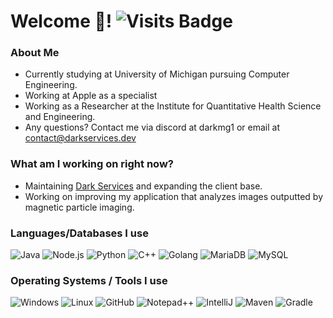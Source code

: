 # Welcome 👋! ![Visits Badge](https://badges.pufler.dev/visits/DarkMG1/DarkMG1)

### About Me
-  Currently studying at University of Michigan pursuing Computer Engineering.
-  Working at Apple as a specialist
-  Working as a Researcher at the Institute for Quantitative Health Science and Engineering.
 - Any questions? Contact me via discord at darkmg1 or email at contact@darkservices.dev


### What am I working on right now?
- Maintaining [Dark Services](darkservices.dev) and expanding the client base.
- Working on improving my application that analyzes images outputted by magnetic particle imaging.
 
### Languages/Databases I use
![Java](https://img.shields.io/badge/-Java-0C1324?style=flat-square&logo=java&logoColor=ffffff)
![Node.js](https://img.shields.io/badge/-Node.js-0C1324?style=flat-square&logo=Node.js&logoColor=ffffff)
![Python](https://img.shields.io/badge/-Python-0C1324?style=flat-square&logo=python&logoColor=ffffff)
![C++](https://img.shields.io/badge/-C++-0C1324?style=flat-square&logo=c%2B%2B&logoColor=ffffff)
![Golang](https://img.shields.io/badge/-Golang-0C1324?style=flat-square&logo=google&logoColor=ffffff)
![MariaDB](https://img.shields.io/badge/-MariaDB-0C1324?style=flat-square&logo=mariadb&logoColor=ffffff)
![MySQL](https://img.shields.io/badge/-MySQL-0C1324?style=flat-square&logo=mysql&logoColor=ffffff)


### Operating Systems / Tools I use
![Windows](https://img.shields.io/badge/-Windows-0C1324?style=flat-square&logo=windows&logoColor=ffffff)
![Linux](https://img.shields.io/badge/-Linux-0C1324?style=flat-square&logo=linux&logoColor=ffffff)
![GitHub](https://img.shields.io/badge/-GitHub-0C1324?style=flat-square&logo=github&logoColor=ffffff)
![Notepad++](https://img.shields.io/badge/-Notepad++-0C1324?style=flat-square&logo=Notepad%2B%2B&&logoColor=ffffff)
![IntelliJ](https://img.shields.io/badge/-Intelij-0C1324?style=flat-square&logo=jetbrains&logoColor=ffffff)
![Maven](https://img.shields.io/badge/-Maven-0C1324?style=flat-square&logo=apache-maven&logoColor=ffffff)
![Gradle](https://img.shields.io/badge/-Gradle-0C1324?style=flat-square&logo=gradle&logoColor=ffffff)
